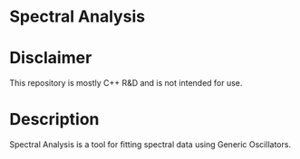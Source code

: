 # Spectral Analysis

# Disclaimer
This repository is mostly C++ R&D and is not intended for use.

# Description
Spectral Analysis is a tool for fitting spectral data using Generic Oscillators.
